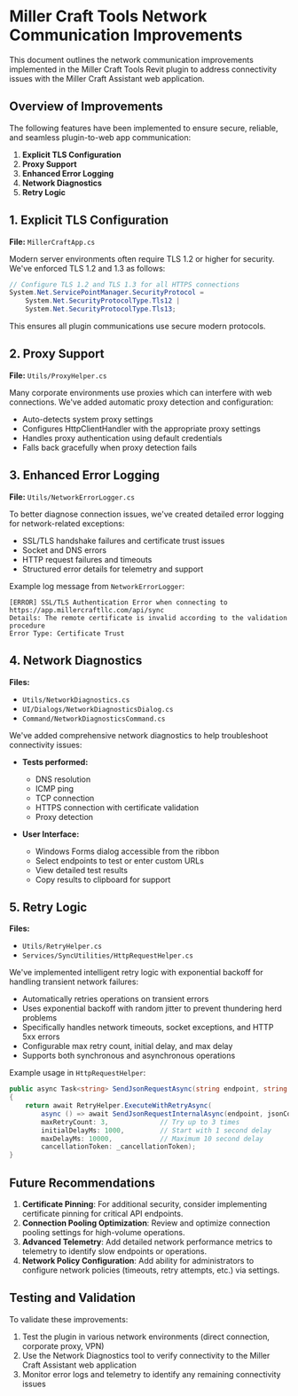 # Miller Craft Tools Network Communication Improvements

This document outlines the network communication improvements implemented in the Miller Craft Tools Revit plugin to address connectivity issues with the Miller Craft Assistant web application.

## Overview of Improvements

The following features have been implemented to ensure secure, reliable, and seamless plugin-to-web app communication:

1. **Explicit TLS Configuration**
2. **Proxy Support**
3. **Enhanced Error Logging**
4. **Network Diagnostics**
5. **Retry Logic**

## 1. Explicit TLS Configuration

**File:** `MillerCraftApp.cs`

Modern server environments often require TLS 1.2 or higher for security. We've enforced TLS 1.2 and 1.3 as follows:

```csharp
// Configure TLS 1.2 and TLS 1.3 for all HTTPS connections
System.Net.ServicePointManager.SecurityProtocol = 
    System.Net.SecurityProtocolType.Tls12 | 
    System.Net.SecurityProtocolType.Tls13;
```

This ensures all plugin communications use secure modern protocols.

## 2. Proxy Support

**File:** `Utils/ProxyHelper.cs`

Many corporate environments use proxies which can interfere with web connections. We've added automatic proxy detection and configuration:

- Auto-detects system proxy settings
- Configures HttpClientHandler with the appropriate proxy settings
- Handles proxy authentication using default credentials
- Falls back gracefully when proxy detection fails

## 3. Enhanced Error Logging

**File:** `Utils/NetworkErrorLogger.cs`

To better diagnose connection issues, we've created detailed error logging for network-related exceptions:

- SSL/TLS handshake failures and certificate trust issues
- Socket and DNS errors
- HTTP request failures and timeouts
- Structured error details for telemetry and support

Example log message from `NetworkErrorLogger`:
```
[ERROR] SSL/TLS Authentication Error when connecting to https://app.millercraftllc.com/api/sync
Details: The remote certificate is invalid according to the validation procedure
Error Type: Certificate Trust
```

## 4. Network Diagnostics

**Files:**
- `Utils/NetworkDiagnostics.cs` 
- `UI/Dialogs/NetworkDiagnosticsDialog.cs`
- `Command/NetworkDiagnosticsCommand.cs`

We've added comprehensive network diagnostics to help troubleshoot connectivity issues:

- **Tests performed:**
  - DNS resolution
  - ICMP ping
  - TCP connection
  - HTTPS connection with certificate validation
  - Proxy detection

- **User Interface:**
  - Windows Forms dialog accessible from the ribbon
  - Select endpoints to test or enter custom URLs
  - View detailed test results
  - Copy results to clipboard for support

## 5. Retry Logic

**Files:**
- `Utils/RetryHelper.cs`
- `Services/SyncUtilities/HttpRequestHelper.cs`

We've implemented intelligent retry logic with exponential backoff for handling transient network failures:

- Automatically retries operations on transient errors
- Uses exponential backoff with random jitter to prevent thundering herd problems
- Specifically handles network timeouts, socket exceptions, and HTTP 5xx errors
- Configurable max retry count, initial delay, and max delay
- Supports both synchronous and asynchronous operations

Example usage in `HttpRequestHelper`:
```csharp
public async Task<string> SendJsonRequestAsync(string endpoint, string jsonContent, string token)
{
    return await RetryHelper.ExecuteWithRetryAsync(
        async () => await SendJsonRequestInternalAsync(endpoint, jsonContent, token),
        maxRetryCount: 3,             // Try up to 3 times
        initialDelayMs: 1000,         // Start with 1 second delay
        maxDelayMs: 10000,            // Maximum 10 second delay
        cancellationToken: _cancellationToken);
}
```

## Future Recommendations

1. **Certificate Pinning**: For additional security, consider implementing certificate pinning for critical API endpoints.
2. **Connection Pooling Optimization**: Review and optimize connection pooling settings for high-volume operations.
3. **Advanced Telemetry**: Add detailed network performance metrics to telemetry to identify slow endpoints or operations.
4. **Network Policy Configuration**: Add ability for administrators to configure network policies (timeouts, retry attempts, etc.) via settings.

## Testing and Validation

To validate these improvements:
1. Test the plugin in various network environments (direct connection, corporate proxy, VPN)
2. Use the Network Diagnostics tool to verify connectivity to the Miller Craft Assistant web application
3. Monitor error logs and telemetry to identify any remaining connectivity issues
